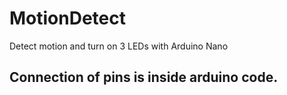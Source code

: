 # MotionDetect
Detect motion and turn on 3 LEDs with Arduino Nano
## Connection of pins is inside arduino code.

